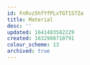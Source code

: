 ```yaml
---
id: FnRvz5hfYfPLxTGT157Za
title: Material
desc: ''
updated: 1641483582229
created: 1632908710791
colour_scheme: 13
archived: true
---
```


